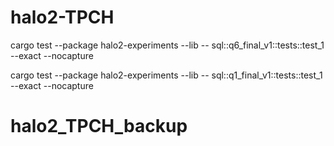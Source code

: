 # halo2-TPCH
cargo test --package halo2-experiments --lib -- sql::q6_final_v1::tests::test_1 --exact --nocapture

cargo test --package halo2-experiments --lib -- sql::q1_final_v1::tests::test_1 --exact --nocapture


# halo2_TPCH_backup
